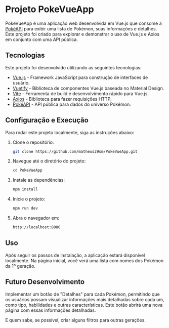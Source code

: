 # Projeto PokeVueApp

PokeVueApp é uma aplicação web desenvolvida em Vue.js que consome a [PokéAPI](https://pokeapi.co/) para exibir uma lista de Pokémon, suas informações e detalhes. Este projeto foi criado para explorar e demonstrar o uso de Vue.js e Axios em conjunto com uma API pública.

## Tecnologias

Este projeto foi desenvolvido utilizando as seguintes tecnologias:

- [Vue.js](https://vuejs.org/) - Framework JavaScript para construção de interfaces de usuário.
- [Vuetify](https://vuetifyjs.com/) - Biblioteca de componentes Vue.js baseada no Material Design.
- [Vite](https://vitejs.dev/) - Ferramenta de build e desenvolvimento rápido para Vue.js.
- [Axios](https://axios-http.com/) - Biblioteca para fazer requisições HTTP.
- [PokéAPI](https://pokeapi.co/) - API pública para dados do universo Pokémon.

## Configuração e Execução
Para rodar este projeto localmente, siga as instruções abaixo:

1. Clone o repositório:
    ```sh
    git clone https://github.com/matheus29sm/PokeVueApp.git
    ```

2. Navegue até o diretório do projeto:
    ```sh
    cd PokeVueApp
    ```

3. Instale as dependências:
    ```sh
    npm install
    ```
    
4. Inicie o projeto:
    ```sh
    npm run dev
    ```

5. Abra o navegador em:
    ```sh
    http://localhost:8080
    ```

## Uso

Após seguir os passos de instalação, a aplicação estará disponível localmente. Na página inicial, você verá uma lista com nomes dos Pokémon da 1º geração.

## Futuro Desenvolvimento

Implementar um botão de "Detalhes" para cada Pokémon, permitindo que os usuários possam visualizar informações mais detalhadas sobre cada um, como tipo, habilidades e outras características. Este botão abrirá uma nova página com essas informações detalhadas.

E quem sabe, se possível, criar alguns filtros para outras gerações.